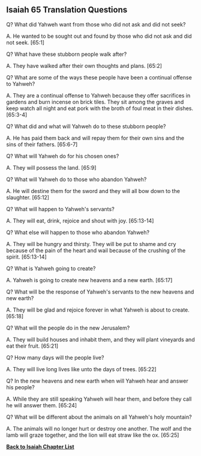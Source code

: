## Isaiah 65 Translation Questions ##

Q? What did Yahweh want from those who did not ask and did not seek?

A. He wanted to be sought out and found by those who did not ask and did not seek. [65:1]

Q? What have these stubborn people walk after?

A. They have walked after their own thoughts and plans. [65:2]
 
Q? What are some of the ways these people have been a continual offense to Yahweh?

A. They are a continual offense to Yahweh because they offer sacrifices in gardens and burn incense on brick tiles. They sit among the graves and keep watch all night and eat pork with the broth of foul meat in their dishes. [65:3-4]

Q? What did and what will Yahweh do to these stubborn people?

A. He has paid them back and will repay them for their own sins and the sins of their fathers. [65:6-7]

Q? What will Yahweh do for his chosen ones?

A. They will possess the land. [65:9]

Q? What will Yahweh do to those who abandon Yahweh?

A. He will destine them for the sword and they will all bow down to the slaughter. [65:12]

Q? What will happen to Yahweh's servants?

A. They will eat, drink, rejoice and shout with joy. [65:13-14]

Q? What else will happen to those who abandon Yahweh?

A. They will be hungry and thirsty. They will be put to shame and cry because of the pain of the heart and wail because of the crushing of the spirit. [65:13-14]

Q? What is Yahweh going to create?

A. Yahweh is going to create new heavens and a new earth. [65:17]

Q? What will be the response of Yahweh's servants to the new heavens and new earth?

A. They will be glad and rejoice forever in what Yahweh is about to create. [65:18]

Q? What will the people do in the new Jerusalem?

A. They will build houses and inhabit them, and they will plant vineyards and eat their fruit. [65:21]

Q? How many days will the people live?

A. They will live long lives like unto the days of trees. [65:22]

Q? In the new heavens and new earth when will Yahweh hear and answer his people?

A. While they are still speaking Yahweh will hear them, and before they call he will answer them. [65:24]

Q? What will be different about the animals on all Yahweh's holy mountain?

A. The animals will no longer hurt or destroy one another. The wolf and the lamb will graze together, and the lion will eat straw like the ox. [65:25]

__[Back to Isaiah Chapter List](./)__


